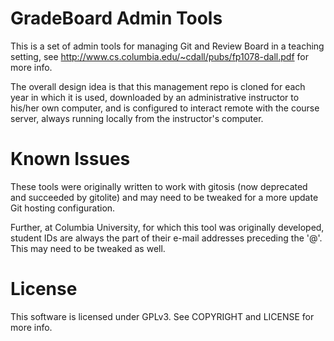 GradeBoard Admin Tools
======================
This is a set of admin tools for managing Git and Review Board in a teaching
setting, see http://www.cs.columbia.edu/~cdall/pubs/fp1078-dall.pdf for more
info.

The overall design idea is that this management repo is cloned for each year in
which it is used, downloaded by an administrative instructor to his/her own
computer, and is configured to interact remote with the course server, always
running locally from the instructor's computer.


Known Issues
============
These tools were originally written to work with gitosis (now deprecated and
succeeded by gitolite) and may need to be tweaked for a more update Git hosting
configuration.

Further, at Columbia University, for which this tool was originally developed,
student IDs are always the part of their e-mail addresses preceding the '@'.
This may need to be tweaked as well.

License
=======
This software is licensed under GPLv3.  See COPYRIGHT and LICENSE for more info.
